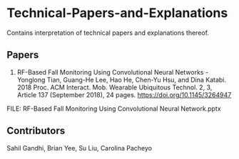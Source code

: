 # Technical-Papers-and-Explanations
Contains interpretation of technical papers and explanations thereof.

## Papers
1. RF-Based Fall Monitoring Using Convolutional Neural Networks - Yonglong Tian, Guang-He Lee, Hao He, Chen-Yu Hsu, and Dina Katabi. 2018
Proc. ACM Interact. Mob. Wearable Ubiquitous Technol. 2, 3, Article 137 (September 2018), 24 pages. https://doi.org/10.1145/3264947

FILE: RF-Based Fall Monitoring Using Convolutional Neural Network.pptx

## Contributors
Sahil Gandhi, Brian Yee, Su Liu, Carolina Pacheyo

